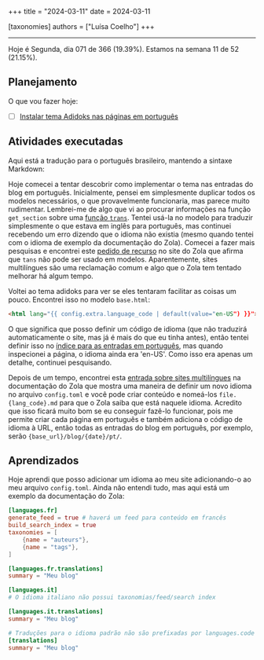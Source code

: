 +++
title = "2024-03-11"
date = 2024-03-11

[taxonomies]
authors = ["Luísa Coelho"]
+++

---

Hoje é Segunda, dia 071 de 366 (19.39%). Estamos na semana 11 de 52 (21.15%).

## Planejamento

O que vou fazer hoje:

- [ ] [Instalar tema Adidoks nas páginas em português](https://github.com/OmnicodeSolutions/worklog-luisa/issues/4)

## Atividades executadas

Aqui está a tradução para o português brasileiro, mantendo a sintaxe Markdown:

Hoje comecei a tentar descobrir como implementar o tema nas entradas do blog em português. Inicialmente, pensei em simplesmente duplicar todos os modelos necessários, o que provavelmente funcionaria, mas parece muito rudimentar. Lembrei-me de algo que vi ao procurar informações na função `get_section` sobre uma [função `trans`](https://www.getzola.org/documentation/templates/overview/#trans). Tentei usá-la no modelo para traduzir simplesmente o que estava em inglês para português, mas continuei recebendo um erro dizendo que o idioma não existia (mesmo quando tentei com o idioma de exemplo da documentação do Zola). Comecei a fazer mais pesquisas e encontrei este [pedido de recurso](https://zola.discourse.group/t/i18n-theme-translations/388/3) no site do Zola que afirma que `tans` não pode ser usado em modelos. Aparentemente, sites multilíngues são uma reclamação comum e algo que o Zola tem tentado melhorar há algum tempo.

Voltei ao tema adidoks para ver se eles tentaram facilitar as coisas um pouco. Encontrei isso no modelo `base.html`:

```html
<html lang="{{ config.extra.language_code | default(value="en-US") }}">
```

O que significa que posso definir um código de idioma (que não traduzirá automaticamente o site, mas já é mais do que eu tinha antes), então tentei definir isso no [índice para as entradas em português](https://github.com/OmnicodeSolutions/worklog-luisa/blob/feat/install_theme/content/blog_pt_br/_index.md), mas quando inspecionei a página, o idioma ainda era 'en-US'. Como isso era apenas um detalhe, continuei pesquisando.

Depois de um tempo, encontrei esta [entrada sobre sites multilíngues](https://www.getzola.org/documentation/content/multilingual/) na documentação do Zola que mostra uma maneira de definir um novo idioma no arquivo `config.toml` e você pode criar conteúdo e nomeá-los `file.{lang_code}.md` para que o Zola saiba que está naquele idioma. Acredito que isso ficará muito bom se eu conseguir fazê-lo funcionar, pois me permite criar cada página em português e também adiciona o código de idioma à URL, então todas as entradas do blog em português, por exemplo, serão `{base_url}/blog/{date}/pt/`.

## Aprendizados

Hoje aprendi que posso adicionar um idioma ao meu site adicionando-o ao meu arquivo `config.toml`. Ainda não entendi tudo, mas aqui está um exemplo da documentação do Zola:

```toml
[languages.fr]
generate_feed = true # haverá um feed para conteúdo em francês
build_search_index = true
taxonomies = [
    {name = "auteurs"},
    {name = "tags"},
]

[languages.fr.translations]
summary = "Meu blog"

[languages.it]
# O idioma italiano não possui taxonomias/feed/search index

[languages.it.translations]
summary = "Meu blog"

# Traduções para o idioma padrão não são prefixadas por languages.code
[translations]
summary = "Meu blog"
```

